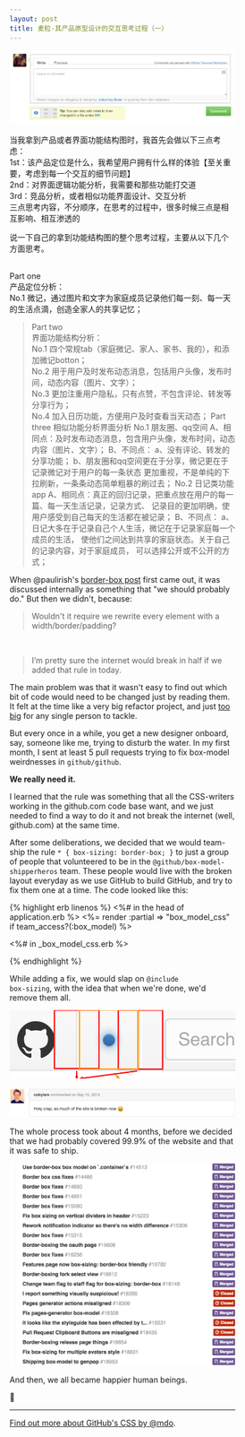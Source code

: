 ```yaml
---
layout: post
title: 麦粒-其产品原型设计的交互思考过程（一）
---
```


![layout borken by border-boxing](/images/20150514-box-model.png)

当我拿到产品或者界面功能结构图时，我首先会做以下三点考虑：
<br>1st：该产品定位是什么，我希望用户拥有什么样的体验【至关重要，考虑到每一个交互的细节问题】
<br>2nd：对界面逻辑功能分析，我需要和那些功能打交道
<br>3rd：竞品分析，或者相似功能界面设计、交互分析
<br>三点思考内容，不分顺序，在思考的过程中，很多时候三点是相互影响、相互渗透的


说一下自己的拿到功能结构图的整个思考过程，主要从以下几个方面思考。
>
<br>Part   one 
   <br>产品定位分析：
   <br>No.1  微记，通过图片和文字为家庭成员记录他们每一刻、每一天的生活点滴，创造全家人的共享记忆；
>Part   two 
   <br>界面功能结构分析：
   <br>No.1  四个常规tab（家庭微记、家人、家书、我的），和添加微记botton；
   <br>No.2  用于用户及时发布动态消息，包括用户头像，发布时间，动态内容（图片、文字）；
   <br>No.3  更加注重用户隐私，只有点赞，不包含评论、转发等分享行为；
   <br>No.4  加入日历功能，方便用户及时查看当天动态；
>Part three
   相似功能分析界面分析
   No.1  朋友圈、qq空间
      A、相同点：及时发布动态消息，包含用户头像，发布时间，动态内容（图片、文字）；
      B、不同点：
          a、没有评论、转发的分享功能；
          b、朋友圈和qq空间更在于分享，微记更在于记录微记对于用户的每一条状态
            更加重视，不是单纯的下拉刷新，一条条动态简单粗暴的刷过去；
   No.2  日记类功能app
      A、相同点：真正的回归记录，把重点放在用户的每一篇、每一天生活记录，记录方式、
               记录目的更加明确，使用户感受到自己每天的生活都在被记录；
      B、不同点：
          a、日记大多在于记录自己个人生活，微记在于记录家庭每一个成员的生活，
            使他们之间达到共享的家庭状态。关于自己的记录内容，对于家庭成员，
            可以选择公开或不公开的方式；

When @paulirish's [border-box post](http://www.paulirish.com/2012/box-sizing-border-box-ftw/) first came out, it was discussed internally as something that "we should probably do." But then we didn't, because:

> Wouldn't it require we rewrite every element with a width/border/padding?
<br>

> I’m pretty sure the internet would break in half if we added that rule in today.

The main problem was that it wasn't easy to find out which bit of code would need to be changed just by reading them. It felt at the time like a very big refactor project, and just [too big](http://markdotto.com/2014/07/23/githubs-css/#two-bundles) for any single person to tackle.

But every once in a while, you get a new designer onboard, say, someone like me, trying to disturb the water. In my first month, I sent at least 5 pull requests trying to fix box-model weirdnesses in `github/github`.

**We really need it.**

I learned that the rule was something that all the CSS-writers working in the github.com code base want, and we just needed to find a way to do it and not break the internet (well, github.com) at the same time.

After some deliberations, we decided that we would team-ship the rule `* { box-sizing: border-box; }` to just a group of people that volunteered to be in the `@github/box-model-shipperheros` team. These people would live with the broken layout everyday as we use GitHub to build GitHub, and try to fix them one at a time. The code looked like this:

{% highlight erb linenos %}
<%# in the head of application.erb %>
<%= render :partial => "box_model_css" if team_access?(:box_model) %>

<%# in _box_model_css.erb %>
<style type="text/css"> * { box-sizing: border-box; } </style>
{% endhighlight %}

While adding a fix, we would slap on <code>&#64;include box-sizing</code>, with the idea that when we're done, we'd remove them all.

![diagram on the confusing negative margin border padding ](/images/20150514-notification.png)

![holy crap broke the internet](/images/20150514-holy-crap.png)

The whole process took about 4 months, before we decided that we had probably covered 99.9% of the website and that it was safe to ship.

![list of pull requests and issues related to fixing box model](/images/20150514-box-model-prs.png)

And then, we all became happier human beings.

:tada:

---

[Find out more about GitHub's CSS by @mdo](http://markdotto.com/2014/07/23/githubs-css/).